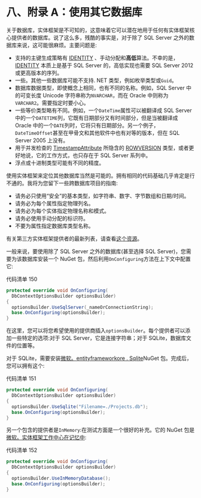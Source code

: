 # 八、附录 A：使用其它数据库

关于数据库，实体框架是不可知的，这意味着它可以潜在地用于任何有实体框架核心提供者的数据库。说了这么多，残酷的事实是，对于除了 SQL Server 之外的数据库来说，这可能很麻烦。主要问题是:

*   支持的主键生成策略有 [IDENTITY](http://technet.microsoft.com/en-us/library/ms186775.aspx) 、手动分配和**高低**算法。不幸的是， [IDENTITY](http://technet.microsoft.com/en-us/library/ms186775.aspx) 本质上是基于 SQL Server 的，高低实现也需要 SQL Server 2012 或更高版本的序列。
*   一些。其他一些数据库可能不支持. NET 类型，例如枚举类型或`Guid`。
*   数据库数据类型，即使概念上相同，也有不同的名称。例如，SQL Server 中的可变长度 Unicode 字符串称为`NVARCHAR`，而在 Oracle 中则称为`VARCHAR2`。需要指定时要小心。
*   一些等价类型略有不同。例如，一个`DateTime`属性可以被翻译成 SQL Server 中的一个`DATETIME`列，它既有日期部分又有时间部分，但是当被翻译成 Oracle 中的一个`DATE`列时，它将只有日期部分。另一个例子，`DateTimeOffset`甚至在甲骨文和其他软件中也有对等的版本，但在 SQL Server 2005 上没有。
*   用于并发检查的 [TimestampAttribute](http://technet.microsoft.com/en-us/library/ms182776.aspx) 所隐含的 [ROWVERSION](http://technet.microsoft.com/en-us/library/ms182776.aspx) 类型，或者更好地说，它的工作方式，也只存在于 SQL Server 系列中。
*   浮点或十进制类型可能有不同的精度。

使用实体框架来定位其他数据库当然是可能的。拥有相同的代码基础几乎肯定是行不通的。我将为您留下一些跨数据库项目的指南:

*   请务必只使用“安全”的基本类型，如字符串、数字、字节数组和日期/时间。
*   请务必为每个属性指定物理列名。
*   请务必为每个实体指定物理名称和模式。
*   请务必使用手动分配的标识符。
*   不要为属性指定数据库类型名称。

有关第三方实体框架提供者的最新列表，请查看[这个资源](https://docs.microsoft.com/en-us/ef/core/providers/)。

一般来说，要使用除了 SQL Server 之外的数据库(甚至选择 SQL Server)，您需要为该数据库安装一个 NuGet 包，然后利用`OnConfiguring`方法在上下文中配置它:

代码清单 150

```cs
protected override void OnConfiguring(
  DbContextOptionsBuilder optionsBuilder)
{
  optionsBuilder.UseSqlServer(_nameOrConnectionString);
  base.OnConfiguring(optionsBuilder);
}

```

在这里，您可以将您希望使用的提供商插入`optionsBuilder`。每个提供者可以添加一些特定的选项:对于 SQL Server，它是连接字符串；对于 SQLite，数据库文件的位置等。

对于 SQLite，需要安装[微软。entityframeworkore . Sqlite](https://www.nuget.org/packages/Microsoft.EntityFrameworkCore.Sqlite/)NuGet 包。完成后，您可以拥有这个:

代码清单 151

```cs
protected override void OnConfiguring(
  DbContextOptionsBuilder optionsBuilder)
{
  optionsBuilder.UseSqlite("Filename=./Projects.db");
  base.OnConfiguring(optionsBuilder);
}

```

另一个包含的提供者是`InMemory`:在测试方面是一个很好的补充。它的 NuGet 包是[微软。实体框架工作中心在记忆中](https://www.nuget.org/packages/Microsoft.EntityFrameworkCore.Inmemory):

代码清单 152

```cs
protected override void OnConfiguring(
  DbContextOptionsBuilder optionsBuilder)
{
  optionsBuilder.UseInMemoryDatabase();
  base.OnConfiguring(optionsBuilder);
}

```